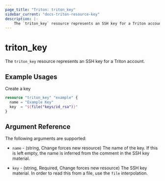 ```yaml
---
page_title: "Triton: triton_key"
sidebar_current: "docs-triton-resource-key"
description: |-
    The `triton_key` resource represents an SSH key for a Triton account.
---
```


# triton\_key

The `triton_key` resource represents an SSH key for a Triton account.

## Example Usages

Create a key

```terraform
resource "triton_key" "example" {
  name = "Example Key"
  key  = "${file("keys/id_rsa")}"
}
```

## Argument Reference

The following arguments are supported:

* `name` - (string, Change forces new resource) The name of the key. If this is left empty, the name is inferred from the comment in the SSH key material.

* `key` - (string, Required, Change forces new resource) The SSH key material. In order to read this from a file, use the `file` interpolation.
